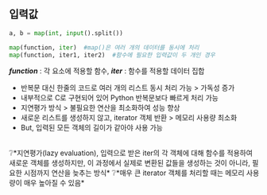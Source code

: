 ## 입력값

```python
a, b = map(int, input().split())

map(function, iter)  #map()은 여러 개의 데이터를 동시에 처리 
map(function, iter1, iter2)  #함수에 필요한 입력값이 두 개인 경우
```
***function*** : 각 요소에 적용할 함수, ***iter*** : 함수를 적용할 데이터 집합 <br/>

- 반복문 대신 한줄의 코드로 여러 개의 리스트 동시 처리 가능 > 가독성 증가
- 내부적으로 C로 구현되어 있어 Python 반복문보다 빠르게 처리 가능
- 지연평가 방식 > 불필요한 연산을 최소화하여 성능 향상
- 새로운 리스트를 생성하지 않고, iterator 객체 반환 > 메모리 사용량 최소화
- But, 입력된 모든 객체의 길이가 같아야 사용 가능
<br/>
❔*지연평가(lazy evaluation), 입력으로 받은 iter의 각 객체에 대해 함수를 적용하여 새로운 객체를 생성하지만, 이 과정에서 실제로 변환된 값들을 생성하는 것이 아니라, 필요한 시점까지 연산을 늦추는 방식*
❔*매우 큰 iterator 객체를 처리할 때는 메모리 사용량이 매우 높아질 수 있음* 
